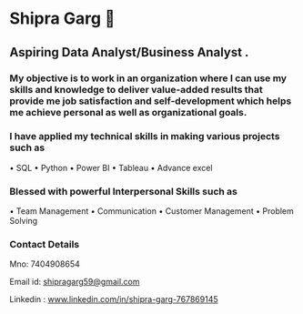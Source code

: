 # Shipra Garg  👋
## Aspiring Data Analyst/Business Analyst . 
### My objective is to work in an organization where I can use my skills and knowledge to deliver value-added results that provide me job satisfaction and self-development which helps me achieve personal as well as organizational goals. 
### I have applied my technical skills in making various projects such as 
•	SQL
•	Python
•	Power BI
•	Tableau 
•	Advance excel


### Blessed with powerful Interpersonal Skills such as 
•	Team Management 
•	Communication 
•	Customer Management 
•	Problem Solving


### Contact Details
Mno: 7404908654

Email id: shipragarg59@gmail.com

Linkedin : www.linkedin.com/in/shipra-garg-767869145


